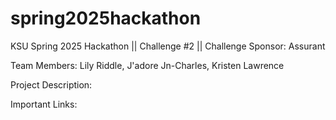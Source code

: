 # spring2025hackathon
KSU Spring 2025 Hackathon || Challenge #2 || Challenge Sponsor: Assurant

Team Members: Lily Riddle, J'adore Jn-Charles, Kristen Lawrence

Project Description:

Important Links: